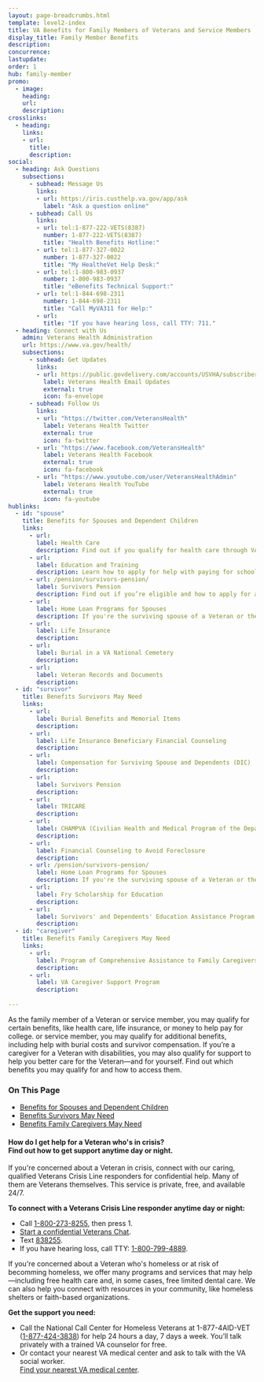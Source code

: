 ```yaml
---
layout: page-breadcrumbs.html
template: level2-index
title: VA Benefits for Family Members of Veterans and Service Members
display_title: Family Member Benefits
description: 
concurrence:
lastupdate:
order: 1
hub: family-member
promo:
  - image: 
    heading: 
    url: 
    description: 
crosslinks:
  - heading: 
    links:
    - url: 
      title: 
      description: 
social:
  - heading: Ask Questions
    subsections:
      - subhead: Message Us
        links:
        - url: https://iris.custhelp.va.gov/app/ask
          label: "Ask a question online"
      - subhead: Call Us
        links:
        - url: tel:1-877-222-VETS(8387)
          number: 1-877-222-VETS(8387)
          title: "Health Benefits Hotline:"
        - url: tel:1-877-327-0022
          number: 1-877-327-0022
          title: "My HealtheVet Help Desk:"
        - url: tel:1-800-983-0937
          number: 1-800-983-0937
          title: "eBenefits Technical Support:"
        - url: tel:1-844-698-2311
          number: 1-844-698-2311
          title: "Call MyVA311 for Help:"
        - url:
          title: "If you have hearing loss, call TTY: 711."
  - heading: Connect with Us
    admin: Veterans Health Administration
    url: https://www.va.gov/health/
    subsections:
      - subhead: Get Updates
        links:
        - url: https://public.govdelivery.com/accounts/USVHA/subscribers/qualify?category_id=USVHA_C4&email=dwdw%40gmail.com&commit.x=36&commit.y=11
          label: Veterans Health Email Updates
          external: true
          icon: fa-envelope
      - subhead: Follow Us
        links:
        - url: "https://twitter.com/VeteransHealth"
          label: Veterans Health Twitter
          external: true
          icon: fa-twitter
        - url: "https://www.facebook.com/VeteransHealth"
          label: Veterans Health Facebook
          external: true
          icon: fa-facebook
        - url: "https://www.youtube.com/user/VeteransHealthAdmin"
          label: Veterans Health YouTube
          external: true
          icon: fa-youtube
hublinks:
  - id: "spouse"
    title: Benefits for Spouses and Dependent Children
    links:
      - url: 
        label: Health Care
        description: Find out if you qualify for health care through VA or the Department of Defense. In certain cases, you may also qualify for health care benefits due to a disability related to your Veteran's service.
      - url: 
        label: Education and Training
        description: Learn how to apply for help with paying for school or training as the dependent or surviving spouse or child of a Veteran, and how your Veteran sponsor may transfer some of their Post-9/11 GI Bill benefits to you if they don't use them all.
      - url: /pension/survivors-pension/
        label: Survivors Pension 
        description: Find out if you’re eligible and how to apply for a survivors pension as a surviving spouse or child of a deceased Veteran with wartime service.
      - url: 
        label: Home Loan Programs for Spouses
        description: If you're the surviving spouse of a Veteran or the spouse of a service member who is missing in action or is a prisoner of war (POW), learn how to apply for VA home loan programs to buy, build, repair, or refinance a home. 
      - url: 
        label: Life Insurance
        description: 
      - url: 
        label: Burial in a VA National Cemetery
        description: 
      - url: 
        label: Veteran Records and Documents
        description:
  - id: "survivor"
    title: Benefits Survivors May Need
    links:
      - url: 
        label: Burial Benefits and Memorial Items
        description: 
      - url: 
        label: Life Insurance Beneficiary Financial Counseling
        description: 
      - url: 
        label: Compensation for Surviving Spouse and Dependents (DIC)
        description: 
      - url: 
        label: Survivors Pension
        description: 
      - url: 
        label: TRICARE 
        description: 
      - url: 
        label: CHAMPVA (Civilian Health and Medical Program of the Department of Veterans Affairs)
        description: 
      - url: 
        label: Financial Counseling to Avoid Foreclosure 
        description: 
      - url: /pension/survivors-pension/
        label: Home Loan Programs for Spouses
        description: If you're the surviving spouse of a Veteran or the spouse of a service member who is missing in action or is a prisoner of war (POW), learn how to apply for VA home loan programs to buy, build, repair, or refinance a home.
      - url: 
        label: Fry Scholarship for Education
        description: 
      - url: 
        label: Survivors' and Dependents' Education Assistance Program
        description: 
  - id: "caregiver"
    title: Benefits Family Caregivers May Need
    links:
      - url:         
        label: Program of Comprehensive Assistance to Family Caregivers of Post-911 Veterans
        description: 
      - url: 
        label: VA Caregiver Support Program
        description: 
     
---
```


<p class="va-introtext">
As the family member of a Veteran or service member, you may qualify for certain benefits, like health care, life insurance, or money to help pay for college. or service member, you may qualify for additional benefits, including help with burial costs and survivor compensation. If you’re a caregiver for a Veteran with disabilities, you may also qualify for support to help you better care for the Veteran—and for yourself. Find out which benefits you may qualify for and how to access them.
</p>

<h3>On This Page</h3>

<ul>
  <li><a href="#spouse">Benefits for Spouses and Dependent Children</a></li>
  <li><a href="#survivor">Benefits Survivors May Need</a></li>
  <li><a href="#caregiver">Benefits Family Caregivers May Need</a></li>
</ul>

<div class="usa-alert usa-alert-warning">
  <div class="usa-alert-body">
    <h4 class="usa-alert-heading">How do I get help for a Veteran who's in crisis?<br>
      <a id="crisis-expander-link">Find out how to get support anytime day or night.</a></h4>
    <div id="crisis-expander-content" class="expander-content expander-content-closed">
      <div class="expander-content-inner usa-alert-text">
        <p>If you're concerned about a Veteran in crisis, connect with our caring, qualified Veterans Crisis Line responders for confidential help. Many of them are Veterans themselves. This service is private, free, and available 24/7.</p>
        <p><strong>To connect with a Veterans Crisis Line responder anytime day or night:</strong></p>
        <ul>
          <li>Call <a href="tel:+1-800-273-8255">1-800-273-8255</a>, then press 1.</li>
          <li><a href="https://www.veteranscrisisline.net/ChatTermsOfService.aspx?account=Veterans%20Chat/" class="no-external-icon">Start a confidential Veterans Chat</a>.</li>
          <li>Text <a href="sms:838255">838255</a>.</li>
          <li>If you have hearing loss, call TTY: <a href="tel:+18007994889">1-800-799-4889</a>.</li>
        </ul>
        <p>If you're concerned about a Veteran who's homeless or at risk of becomming homeless, we offer many programs and services that may help—including free health care and, in some cases, free limited dental care. We can also help you connect with resources in your community, like homeless shelters or faith-based organizations.</p>
        <p><strong>Get the support you need:</strong></p>
        <ul>
          <li>Call the National Call Center for Homeless Veterans at 1-877-4AID-VET (<a href="tel:+18774243838">1-877-424-3838</a>) for help 24 hours a day, 7 days a week. You’ll talk privately with a trained VA counselor for free.</li>
          <li>Or contact your nearest VA medical center and ask to talk with the VA social worker. <br>
            <a href="/find-locations/">Find your nearest VA medical center</a>.</li>
        </ul>             
	  </div>
  	</div>
  </div>
</div>

<script type="text/javascript">
  // Toggle the expandable crisis info
  document.getElementById('crisis-expander-link')
    .addEventListener('click', function () {
      document.getElementById('crisis-expander-content').classList.toggle('expander-content-closed');
    });
</script>
